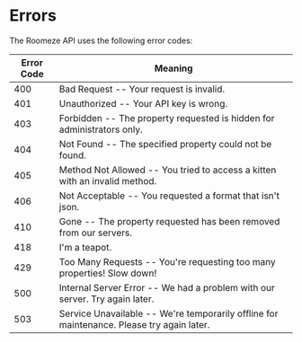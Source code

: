 # Errors

<!-- <aside class="notice">
This error section is stored in a separate file in <code>includes/_errors.md</code>. Slate allows you to optionally separate out your docs into many files...just save them to the <code>includes</code> folder and add them to the top of your <code>index.md</code>'s frontmatter. Files are included in the order listed.
</aside> -->

The Roomeze API uses the following error codes:

Error Code | Meaning
---------- | -------
400 | Bad Request -- Your request is invalid.
401 | Unauthorized -- Your API key is wrong.
403 | Forbidden -- The property requested is hidden for administrators only.
404 | Not Found -- The specified property could not be found.
405 | Method Not Allowed -- You tried to access a kitten with an invalid method.
406 | Not Acceptable -- You requested a format that isn't json.
410 | Gone -- The property requested has been removed from our servers.
418 | I'm a teapot.
429 | Too Many Requests -- You're requesting too many properties! Slow down!
500 | Internal Server Error -- We had a problem with our server. Try again later.
503 | Service Unavailable -- We're temporarily offline for maintenance. Please try again later.

